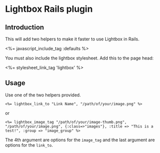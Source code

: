 Lightbox Rails plugin
=====================

Introduction
------------

This will add two helpers to make it faster to use Lightbox in Rails.

<%= javascript_include_tag :defaults %>

You must also include the lightbox stylesheet. Add this to the page head:

<%= stylesheet_link_tag 'lightbox' %>


Usage
-----

Use one of the two helpers provided.

    <%= lightbox_link_to "Link Name", "/path/of/your/image.png" %> 
or

    <%= lightbox_image_tag "/path/of/your/image-thumb.png", "/path/of/your/image.png", {:class=>"images"}, :title => "This is a test!", :group => "image_group" %>

The 4th argument are options for the `image_tag` and the last argument are options for the `link_to`.
